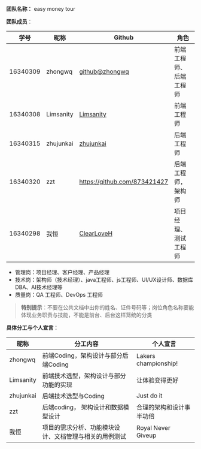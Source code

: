**团队名称**： easy money tour

**团队成员**：

学号|昵称	|Github|	角色
|-|-|-|-|
16340309|zhongwq|[github@zhongwq](https://github.com/zhongwq)|前端工程师、后端工程师
16340308|Limsanity|[Limsanity](https://github.com/Limsanity)|前端工程师
16340315|zhujunkai|[zhujunkai](https://github.com/zhujunkai)|后端工程师
16340320|zzt|https://github.com/873421427|后端工程师，架构师|
16340298|我恒|[ClearLoveH](https://github.com/ClearLoveH)|项目经理、测试工程师

- 管理岗：项目经理、客户经理、产品经理
- 技术岗：架构师（技术经理）、java工程师、js工程师、UI/UX设计师、数据库DBA、AI技术经理等
- 质量岗：QA 工程师、DevOps 工程师

>**特别提示**：不要在公共文档中出你的姓名、证件号码等；岗位角色名称要能体现业务职责与技能，不能是前台、后台这样笼统的分类


**具体分工与个人宣言**：

昵称|分工内容	|个人宣言
|-|-|-|
zhongwq|前端Coding，架构设计与部分后端Coding|Lakers championship!
Limsanity|前端技术选型，架构设计与部分功能的实现|让体验变得更好
zhujunkai|后端技术选型与Coding|Just do it
zzt|后端coding， 架构设计和数据模型设计|合理的架构和设计事半功倍
我恒|项目的需求分析、功能模块设计、文档管理与相关的用例测试|Royal Never Giveup
